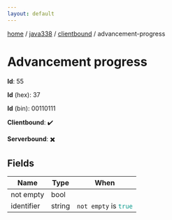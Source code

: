 ```yaml
---
layout: default
---
```


[home](/)  /  [java338](/protocol/java338)  /  [clientbound](/protocol/java338/clientbound)  /  advancement-progress

# Advancement progress

**Id**: 55

**Id** (hex): 37

**Id** (bin): 00110111

**Clientbound**: ✔️

**Serverbound**: ✖️

## Fields

Name | Type | When
---|---|:---:
not empty | bool | 
identifier | string | <code>not empty</code> is <code><span style="color:#009688">true</span></code>

